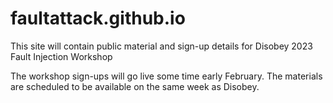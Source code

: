 # faultattack.github.io
This site will contain public material and sign-up details for Disobey 2023 Fault Injection Workshop 

The workshop sign-ups will go live some time early February. The materials are scheduled to be available on the same week as Disobey. 

